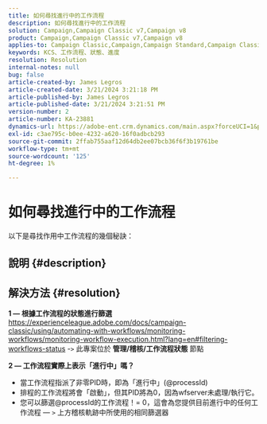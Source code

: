 ```yaml
---
title: 如何尋找進行中的工作流程
description: 如何尋找進行中的工作流程
solution: Campaign,Campaign Classic v7,Campaign v8
product: Campaign,Campaign Classic v7,Campaign v8
applies-to: Campaign Classic,Campaign,Campaign Standard,Campaign Classic v7,Campaign v8
keywords: KCS、工作流程、狀態、進度
resolution: Resolution
internal-notes: null
bug: false
article-created-by: James Legros
article-created-date: 3/21/2024 3:21:18 PM
article-published-by: James Legros
article-published-date: 3/21/2024 3:21:51 PM
version-number: 2
article-number: KA-23881
dynamics-url: https://adobe-ent.crm.dynamics.com/main.aspx?forceUCI=1&pagetype=entityrecord&etn=knowledgearticle&id=1b39a7a7-96e7-ee11-904d-6045bd006704
exl-id: c3ae795c-b0ee-4232-a620-16f0adbcb293
source-git-commit: 2ffab755aaf12d64db2ee07bcb36f6f3b19761be
workflow-type: tm+mt
source-wordcount: '125'
ht-degree: 1%

---
```


# 如何尋找進行中的工作流程




以下是尋找作用中工作流程的幾個秘訣：

## 說明 {#description}





## 解決方法 {#resolution}


<b>1 — 根據工作流程的狀態進行篩選</b>
https://experienceleague.adobe.com/docs/campaign-classic/using/automating-with-workflows/monitoring-workflows/monitoring-workflow-execution.html?lang=en#filtering-workflows-status -`>`  此專案位於 <b>管理/稽核/工作流程狀態</b> 節點

<b>2 — 工作流程實際上表示「進行中」嗎？</b>
- 當工作流程指派了非零PID時，即為「進行中」(@processId)
- 排程的工作流程將會「啟動」，但其PID將為0，因為wfserver未處理/執行它。
- 您可以篩選@processId的工作流程！= 0，這會為您提供目前進行中的任何工作流程 — `>`  上方稽核軌跡中所使用的相同篩選器
